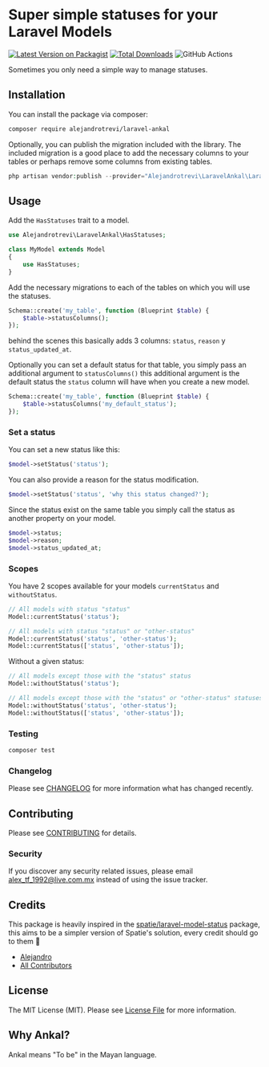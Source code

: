 # Super simple statuses for your Laravel Models

[![Latest Version on Packagist](https://img.shields.io/packagist/v/alejandrotrevi/laravel-ankal.svg?style=flat-square)](https://packagist.org/packages/alejandrotrevi/laravel-ankal)
[![Total Downloads](https://img.shields.io/packagist/dt/alejandrotrevi/laravel-ankal.svg?style=flat-square)](https://packagist.org/packages/alejandrotrevi/laravel-ankal)
![GitHub Actions](https://github.com/alejandrotrevi/laravel-ankal/actions/workflows/main.yml/badge.svg)

Sometimes you only need a simple way to manage statuses.

## Installation

You can install the package via composer:

```bash
composer require alejandrotrevi/laravel-ankal
```

Optionally, you can publish the migration included with the library. The included migration is a good place to
add the necessary columns to your tables or perhaps remove some columns from existing tables.
```php
php artisan vendor:publish --provider="Alejandrotrevi\LaravelAnkal\LaravelAnkalServiceProvider" --tag="migrations"
```

## Usage

Add the ``HasStatuses`` trait to a model.
```php
use Alejandrotrevi\LaravelAnkal\HasStatuses;

class MyModel extends Model
{
    use HasStatuses;
}
```

Add the necessary migrations to each of the tables on which you will use the statuses.
```php
Schema::create('my_table', function (Blueprint $table) {
    $table->statusColumns();
});
```
behind the scenes this basically adds 3 columns: ``status``, ``reason`` y ``status_updated_at``.

Optionally you can set a default status for that table, you simply pass an additional argument to ``statusColumns()`` 
this additional argument is the default status the ``status`` column will have when you create a new model.
```php
Schema::create('my_table', function (Blueprint $table) {
    $table->statusColumns('my_default_status');
});
```

### Set a status
You can set a new status like this:
```php
$model->setStatus('status');
```
You can also provide a reason for the status modification.
```php 
$model->setStatus('status', 'why this status changed?');
```

Since the status exist on the same table you simply call the status as another property on your model.
```php
$model->status;
$model->reason;
$model->status_updated_at;
```

### Scopes
You have 2 scopes available for your models ``currentStatus`` and ``withoutStatus``.

```php
// All models with status "status"
Model::currentStatus('status');

// All models with status "status" or "other-status"
Model::currentStatus('status', 'other-status');
Model::currentStatus(['status', 'other-status']);
```
Without a given status:
```php
// All models except those with the "status" status
Model::withoutStatus('status');

// All models except those with the "status" or "other-status" statuses.
Model::withoutStatus('status', 'other-status');
Model::withoutStatus(['status', 'other-status']);
```



### Testing

```bash
composer test
```

### Changelog

Please see [CHANGELOG](CHANGELOG.md) for more information what has changed recently.

## Contributing

Please see [CONTRIBUTING](CONTRIBUTING.md) for details.

### Security

If you discover any security related issues, please email alex_tf_1992@live.com.mx instead of using the issue tracker.

## Credits
This package is heavily inspired in the [spatie/laravel-model-status](https://github.com/spatie/laravel-model-status) package, this aims to be
a simpler version of Spatie's solution, every credit should go to them :hugs:

-   [Alejandro](https://github.com/alejandrotrevi)
-   [All Contributors](../../contributors)

## License

The MIT License (MIT). Please see [License File](LICENSE.md) for more information.

## Why Ankal?

Ankal means "To be" in the Mayan language.
